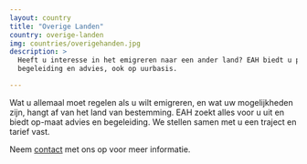 ```yaml
---
layout: country
title: "Overige Landen"
country: overige-landen
img: countries/overigehanden.jpg
description: >
  Heeft u interesse in het emigreren naar een ander land? EAH biedt u persoonlijke
  begeleiding en advies, ook op uurbasis.

---
```


<p>Wat u allemaal moet regelen als u wilt emigreren, en wat uw mogelijkheden zijn, hangt af van het land van bestemming. EAH zoekt alles voor u uit en biedt op-maat advies en begeleiding. We stellen samen met u een traject en tarief vast.
</p>

Neem <a href="{{ site.baseurl }}/contact">contact</a> met ons op voor meer informatie.

